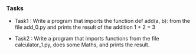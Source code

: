### Tasks

- Task1 : Write a program that imports the function def add(a, b): from the file add_0.py and prints the result of the addition 1 + 2 = 3

- Task2 : Write a program that imports functions from the file calculator_1.py, does some Maths, and prints the result.
